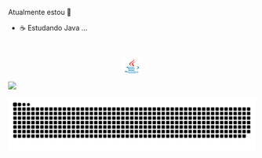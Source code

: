 Atualmente estou 👋
- ☕ Estudando Java ...


</div>
 <br>
<div  align="center"> 
  <div style="display: inline_block"><br>
  <img align="center" alt="java" height="30" width="40" src="https://raw.githubusercontent.com/devicons/devicon/master/icons/java/java-original.svg">
</div>

</div>
  <br><a href="https://www.youtube.com/channel/UC-hmpVo3BUNOodxNe_x7n8g" target="_blank"><img src="https://img.shields.io/badge/-Youtube-%23EA4335?style=for-the-badge&logo=youtube&logoColor=white" target="_blank"></a>
 
  ![Snake animation](https://github.com/ellen2121/ellen2121/blob/output/github-contribution-grid-snake.svg)
 
</div>
